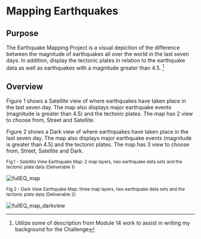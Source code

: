 # Mapping Earthquakes

## Purpose
The Earthquake Mapping Project is a visual depiction of the difference between the magnitude of earthquakes all over the world in the last seven days. In addition, display the tectonic plates in relation to the earthquake data as well as earthquakes with a magnitude greater than 4.5. [^1]  


## Overview
Figure 1 shows a Satellite view of where earthquakes have taken place in the last seven day.  The map also displays major earthquake events (magnitude is greater than 4.5) and the tectonic plates. The map has 2 view to choose from, Street and Satellite.

Figure 2 shows a Dark view of where earthquakes have taken place in the last seven day.  The map also displays major earthquake events (magnitude is greater than 4.5) and the tectonic plates.  The map has 3 view to choose from, Street, Satellite and Dark.


<sub>Fig.1 - Satellite View Earthquake Map: 2 map layers, two earthquake data sets and the tectonic plate data (Deliverable 1)</sub>

![fullEQ_map](https://user-images.githubusercontent.com/112449480/207931995-e8a34257-3ebf-4ee8-8567-8065a1758c18.png)


<sub>Fig.2 - Dark View Earthquake Map: three map layers, two earthquake data sets and the tectonic plate data (Deliverable 2)</sub>

![fullEQ_map_darkview](https://user-images.githubusercontent.com/112449480/207932369-bf1e998c-09fb-464d-9a7a-c247e98b5182.png)




[^1]: Utilize some of description from Module 14 work to assist in writing my background for the Challenge
